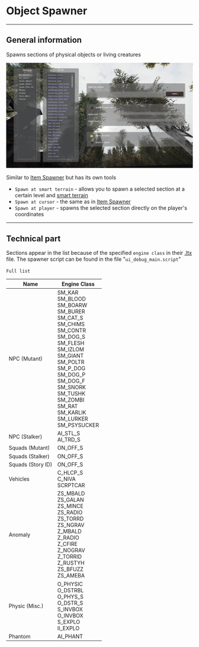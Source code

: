 # Object Spawner

___

## General information

Spawns sections of physical objects or living creatures

![object-editor centered](images/object-spawner.png)

Similar to [Item Spawner](item-spawner.md) but has its own tools

- `Spawn at smart terrain` - allows you to spawn a selected section at a certain level and [smart terrain](../../terminology/terminology.md#smart-terrain)
- `Spawn at cursor` - the same as in [Item Spawner](item-spawner.md)
- `Spawn at player` - spawns the selected section directly on the player's coordinates

___

## Technical part

Sections appear in the list because of the specified `engine class` in their [.ltx](../../main-folders-and-files/file-formats/README.md#ltx-files) file. The spawner script can be found in the file "`ui_debug_main.script`"

`Full list`

| Name | Engine Class |
|---|---|
| NPC (Mutant) | SM_KAR<br> SM_BLOOD<br> SM_BOARW<br> SM_BURER<br> SM_CAT_S<br> SM_CHIMS<br> SM_CONTR<br> SM_DOG_S<br> SM_FLESH<br> SM_IZLOM<br> SM_GIANT<br> SM_POLTR<br> SM_P_DOG<br> SM_DOG_P<br> SM_DOG_F<br> SM_SNORK<br> SM_TUSHK<br> SM_ZOMBI<br> SM_RAT<br> SM_KARLIK<br> SM_LURKER<br> SM_PSYSUCKER |
| NPC (Stalker) | AI_STL_S<br> AI_TRD_S |
| Squads (Mutant) | ON_OFF_S |
| Squads (Stalker) | ON_OFF_S |
| Squads (Story ID) | ON_OFF_S |
| Vehicles | C_HLCP_S<br> C_NIVA<br> SCRPTCAR |
| Anomaly | ZS_MBALD<br> ZS_GALAN<br> ZS_MINCE<br> ZS_RADIO<br> ZS_TORRD<br> ZS_NGRAV<br> Z_MBALD<br> Z_RADIO<br> Z_CFIRE<br> Z_NOGRAV<br> Z_TORRID<br> Z_RUSTYH<br> ZS_BFUZZ<br> ZS_AMEBA |
| Physic (Misc.) | O_PHYSIC<br> O_DSTRBL<br> O_PHYS_S<br> O_DSTR_S<br> S_INVBOX<br> O_INVBOX<br> S_EXPLO<br> II_EXPLO |
| Phantom | AI_PHANT |
